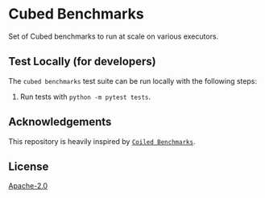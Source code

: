 # Cubed Benchmarks

Set of Cubed benchmarks to run at scale on various executors.

## Test Locally (for developers)

The `cubed benchmarks` test suite can be run locally with the following steps:

1. Run tests with `python -m pytest tests`.

## Acknowledgements

This repository is heavily inspired by [`Coiled Benchmarks`](https://github.com/coiled/benchmarks/).

## License

[Apache-2.0](LICENSE)
